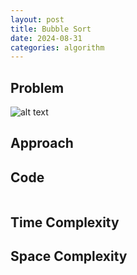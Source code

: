 ```yaml
---
layout: post
title: Bubble Sort
date: 2024-08-31
categories: algorithm
---
```

## Problem
![alt text]()

## Approach


## Code
```python

```
## Time Complexity

## Space Complexity
